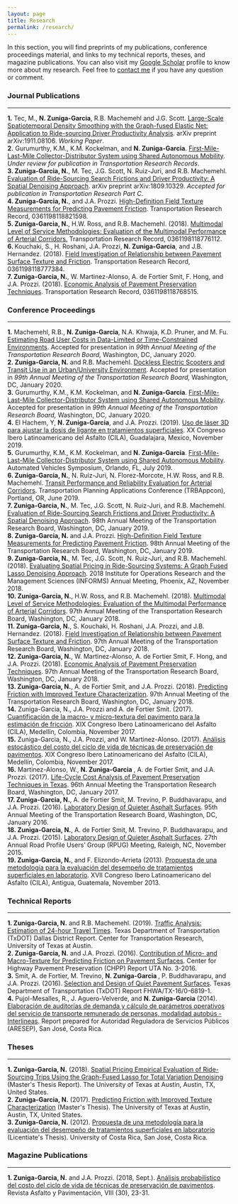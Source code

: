 ```yaml
---
layout: page
title: Research
permalink: /research/
---
```


In this section, you will find preprints of my publications, conference proceedings material, and links to my technical reports, theses, and magazine publications. You can also visit my [Google Scholar](https://scholar.google.com/citations?hl=en&user=_pHPRgoAAAAJ&view_op=list_works&gmla=AJsN-F5f6KE2TmxGoTIv-BT9B-WCJC4d_K-TCt6PpSAbzO8skCnewF-T2nCVCbjcWxi9eotjLBYeILaOn8f_wTOYH04lyEtwJv0AkBpM07FSM51_EpY6u7E) profile to know more about my research. Feel free to <a href="https://nzunigag.github.io/contact/">contact me</a> if you have any question or comment. 


### Journal Publications
___
<b>1.</b> Tec, M., <b>N. Zuniga-Garcia</b>, R.B. Machemehl and J.G. Scott. [Large-Scale Spatiotemporal Density Smoothing with the Graph-fused Elastic Net: Application to Ride-sourcing Driver Productivity Analysis](../research/pub/2019_GFEN.pdf).  arXiv preprint arXiv:1911.08106. <i> Working Paper</i>.
<br>
<b>2.</b> Gurumurthy, K.M., K.M. Kockelman, and <b>N. Zuniga-Garcia</b>. [First-Mile-Last-Mile Collector-Distributor System using Shared Autonomous Mobility](../research/pub/2020_FMLM.pdf). <i> Under review for publication in Transportation Research Records</i>.
<br>
<b>3. Zuniga-Garcia, N.</b>, M. Tec, J.G. Scott, N. Ruiz-Juri, and R.B. Machemehl. [Evaluation of Ride-Sourcing Search Frictions and Driver Productivity: A Spatial Denoising Approach](../research/pub/2019_Ridesourcing.pdf). arXiv preprint arXiv:1809.10329.<i> Accepted for publication in Transportation Research Part C</i>.
<br>
<b>4. Zuniga-Garcia, N.</b>, and J.A. Prozzi. [High-Definition Field Texture Measurements for Predicting Pavement Friction](../research/pub/2019_Friction.pdf). Transportation Research Record, 0361198118821598. 
<br>
<b>5. Zuniga-Garcia, N.</b>, H.W. Ross, and R.B. Machemehl. (2018). [Multimodal Level of Service Methodologies: Evaluation of the Multimodal Performance of Arterial Corridors.](../research/pub/2018_MMLOS.pdf) Transportation Research Record, 0361198118776112.
<br>
<b>6. </b> Kouchaki, S., H. Roshani, J.A. Prozzi, <b> N. Zuniga-Garcia</b>, and J.B. Hernandez. (2018). [Field Investigation of Relationship between Pavement Surface Texture and Friction](../research/pub/2018_Friction.pdf). Transportation Research Record, 0361198118777384.
<br>
<b>7. Zuniga-Garcia, N.</b>, W. Martinez-Alonso, A. de Fortier Smit, F. Hong, and J.A. Prozzi. (2018). [Economic Analysis of Pavement Preservation Techniques](../research/pub/2018_LCCA.pdf). Transportation Research Record, 0361198118768515.


### Conference Proceedings
___
<b>1.</b> Machemehl, R.B., <b>N. Zuniga-Garcia</b>, N.A. Khwaja, K.D. Pruner, and M. Fu. [Estimating Road User Costs in Data-Limited or Time-Constrained Environments](../research/pres/2020_EstimatingCosts.pdf). Accepted for presentation in <i>99th Annual Meeting of the Transportation Research Board,</i> Washington, DC, January 2020.
<br>
<b>2. Zuniga-Garcia, N.</b> and R.B. Machemehl. [Dockless Electric Scooters and Transit Use in an Urban/University Environment](../research/pres/2020_Scooters.pdf). Accepted for presentation in <i>99th Annual Meeting of the Transportation Research Board,</i> Washington, DC, January 2020.
<br>
<b>3.</b> Gurumurthy, K.M., K.M. Kockelman, and <b>N. Zuniga-Garcia</b>. [First-Mile-Last-Mile Collector-Distributor System using Shared Autonomous Mobility](../research/pub/2020_FMLM.pdf).  Accepted for presentation in <i>99th Annual Meeting of the Transportation Research Board,</i> Washington, DC, January 2020.
<br>
<b>4.</b> El Hachem, Y, <b>N. Zuniga-Garcia</b>, and J.A. Prozzi. (2019). [Uso de láser 3D para ajustar la dosis de ligante en tratamientos superficiales](../research/pres/2019_CILA.pdf). XX Congreso Ibero Latinoamericano del Asfalto (CILA), Guadalajara, Mexico, November 2019.
<br>
<b>5.</b> Gurumurthy, K.M., K.M. Kockelman, and <b>N. Zuniga-Garcia</b>. [First-Mile-Last-Mile Collector-Distributor System using Shared Autonomous Mobility](../research/pres/2019_FMLM.pdf). Automated Vehicles Symposium, Orlando, FL, July 2019.
<br>
<b>6. Zuniga-Garcia, N.</b>, N. Ruiz-Juri, N. Florez-Morcote, H.W. Ross, and R.B. Machemehl. [Transit Performance and Reliability Evaluation for Arterial Corridors](../research/pres/2019_AppCon.pdf). Transportation Planning Applications Conference (TRBAppcon), Portland, OR, June 2019.
<br>
<b>7. Zuniga-Garcia, N.</b>, M. Tec, J.G. Scott, N. Ruiz-Juri, and R.B. Machemehl. [Evaluation of Ride-Sourcing Search Frictions and Driver Productivity: A Spatial Denoising Approach](../research/pres/2019_RideSourcing.pdf). 98th Annual Meeting of the Transportation Research Board, Washington, DC, January 2019.
<br>
<b>8. Zuniga-Garcia, N.</b> and J.A. Prozzi. [High-Definition Field Texture Measurements for Predicting Pavement Friction](../research/pres/2019_Friction.pdf). 98th Annual Meeting of the Transportation Research Board, Washington, DC, January 2019.
<br>
<b>9. Zuniga-Garcia, N.</b>, M. Tec, J.G. Scott, N. Ruiz-Juri, and R.B. Machemehl. (2018). [Evaluating Spatial Pricing in Ride-Sourcing Systems: A Graph Fused Lasso Denoising Approach](../research/pres/2018_Informs.pdf). 2018 Institute for Operations Research and the Management Sciences (INFORMS) Annual Meeting, Phoenix, AZ, November 2018.
<br>
<b>10. Zuniga-Garcia, N.</b>, H.W. Ross, and R.B. Machemehl. (2018). [Multimodal Level of Service Methodologies: Evaluation of the Multimodal Performance of Arterial Corridors](../research/pres/2018_MMLOS.pdf). 97th Annual Meeting of the Transportation Research Board, Washington, DC, January 2018.
<br>
<b> 11. Zuniga-Garcia, N.</b>, S. Kouchaki, H. Roshani, J.A. Prozzi, and J.B. Hernandez. (2018). [Field Investigation of Relationship between Pavement Surface Texture and Friction](../research/pres/2018_Friction_2.pdf). 97th Annual Meeting of the Transportation Research Board, Washington, DC, January 2018.
<br>
<b>12. Zuniga-Garcia, N.</b>, W. Martinez-Alonso, A. de Fortier Smit, F. Hong, and J.A. Prozzi. (2018). [Economic Analysis of Pavement Preservation Techniques](../research/pres/2018_LCCA.pdf). 97th Annual Meeting of the Transportation Research Board, Washington, DC, January 2018.
<br>
<b>13. Zuniga-Garcia, N.</b>, A. de Fortier Smit, and J.A. Prozzi. (2018). [Predicting Friction with Improved Texture Characterization](../research/pres/2018_Friction_1.pdf). 97th Annual Meeting of the Transportation Research Board, Washington, DC, January 2018.
<br>
<b>14.</b> Zuniga-Garcia, N.</b>, J.A. Prozzi and A. de Fortier Smit. (2017). [Cuantificación de la macro- y micro-textura del pavimento para la estimación de fricción](../research/pres/2017_Friccion.pdf). XIX Congreso Ibero Latinoamericano del Asfalto (CILA), Medellín, Colombia, November 2017.
<br>
<b>15.</b> Zuniga-Garcia, N.</b>, J.A. Prozzi, and W. Martinez-Alonso. (2017). [Análisis estocástico del costo del ciclo de vida de técnicas de preservación de pavimentos](../research/pres/2017_CCV.pdf). XIX Congreso Ibero Latinoamericano del Asfalto (CILA), Medellín, Colombia, November 2017.
<br>
<b>16.</b> Martinez-Alonso, W., <b>N. Zuniga-Garcia </b>, A. de Fortier Smit, and J.A. Prozzi. (2017). [Life-Cycle Cost Analysis of Pavement Preservation Techniques in Texas](../research/pres/2017_LCCA.pdf). 96th Annual Meeting the Transportation Research Board, Washington, DC, January 2017.
<br>
<b>17. Zuniga-Garcia, N.</b>, A. de Fortier Smit, M. Trevino, P. Buddhavarapu,  and J.A. Prozzi. (2016). [Laboratory Design of Quieter Asphalt Surfaces](../research/pres/2016_Noise.pdf). 95th Annual Meeting of the Transportation Research Board, Washington, DC, January 2016.
<br>
<b>18. Zuniga-Garcia, N.</b>, A. de Fortier Smit, M. Trevino, P. Buddhavarapu,  and J.A. Prozzi. (2015). [Laboratory Design of Quieter Asphalt Surfaces](../research/pres/2015_Noise.pdf). 27th Annual Road Profile Users’ Group (RPUG) Meeting, Raleigh, NC, November 2015.
<br>
<b>19. Zuniga-Garcia, N.</b>, and F. Elizondo-Arrieta (2013). [Propuesta de una metodología para la evaluación del desempeño de tratamientos superficiales en laboratorio](../research/pres/2013_TS.pdf). XVII Congreso Ibero Latinoamericano del Asfalto (CILA), Antigua, Guatemala, November 2013.


### Technical Reports
___
<b>1. Zuniga-Garcia, N.</b> and R.B. Machemehl. (2019). [Traffic Analysis: Estimation of 24-hour Travel Times](../research/rep/2019_TrafficAnalysis.pdf). Texas Department of Transportation (TxDOT) Dallas District Report. Center for Transportation Research, University of Texas at Austin.
<br>
<b>2. Zuniga-Garcia, N.</b> and J.A. Prozzi. (2016). [Contribution of Micro- and Macro-Texture for Predicting Friction on Pavement Surfaces](../research/rep/2016_Friction.pdf). Center for Highway Pavement Preservation (CHPP) Report UTA No. 3-2016.
<br>
<b>3.</b> Smit, A. de Fortier, M. Trevino, <b> N. Zuniga-Garcia </b>, P. Buddhavarapu,  and J.A. Prozzi. (2016). [Selection	and	Design	of	Quiet	Pavement Surfaces](../research/rep/2016_Noise.pdf). Texas Department of Transportation (TxDOT) Report FHWA/TX-16/0-6819-1.
<br>
<b>4.</b> Pujol-Mesalles, R., J. Aguero-Velverde, and <b> N. Zuniga-Garcia </b> (2014). [Elaboración de auditorías de demanda y cálculo de parámetros operativos del servicio de transporte remunerado de personas, modalidad autobús - Interlineas](../research/rep/2014_Aresep.pdf). Report prepared for  Autoridad Reguladora de Servicios Públicos (ARESEP), San José, Costa Rica.


### Theses
____

<b>1. Zuniga-Garcia, N.</b> (2018). [Spatial Pricing Empirical Evaluation of Ride-Sourcing
Trips Using the Graph-Fused Lasso for Total Variation Denoising](../research/thes/2018_Thesis.pdf) (Master's Thesis Report). The University of Texas at Austin, Austin, TX, United States.
<br>
<b>2. Zuniga-Garcia, N.</b> (2017). [Predicting Friction with Improved Texture Characterization](../research/thes/2017_Thesis.pdf) (Master's Thesis). The University of Texas at Austin, Austin, TX, United States. 
<br>
<b>3. Zuniga-Garcia, N.</b> (2012). [Propuesta de una metodología para la evaluación del desempeño de tratamientos superficiales en laboratorio](../research/thes/2012_Tesis.pdf) (Licentiate's Thesis). University of Costa Rica, San José, Costa Rica.


### Magazine Publications
____
<b>1. Zuniga-Garcia, N.</b> and J.A. Prozzi. (2018, Sept.). [Análisis probabilístico del costo del ciclo de vida de técnicas de preservación de pavimentos](../research/mag/2018_CCV.pdf). Revista Asfalto y Pavimentación, VIII (30), 23-31.

